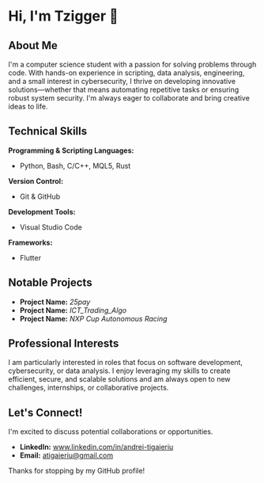 # Hi, I'm Tzigger 👋

## About Me
I'm a computer science student with a passion for solving problems through code. With hands-on experience in scripting, data analysis, engineering, and a small interest in cybersecurity, I thrive on developing innovative solutions—whether that means automating repetitive tasks or ensuring robust system security. I'm always eager to collaborate and bring creative ideas to life.

## Technical Skills
**Programming & Scripting Languages:**
- Python, Bash, C/C++, MQL5, Rust

**Version Control:**
- Git & GitHub

**Development Tools:**
- Visual Studio Code

**Frameworks:**
- Flutter

## Notable Projects
- **Project Name:** *25pay*  
- **Project Name:** *ICT_Trading_Algo*
- **Project Name:** *NXP Cup Autonomous Racing* 

## Professional Interests
I am particularly interested in roles that focus on software development, cybersecurity, or data analysis. I enjoy leveraging my skills to create efficient, secure, and scalable solutions and am always open to new challenges, internships, or collaborative projects.

## Let's Connect!
I'm excited to discuss potential collaborations or opportunities.  
- **LinkedIn:** www.linkedin.com/in/andrei-tigaieriu  
- **Email:** atigaieriu@gmail.com

Thanks for stopping by my GitHub profile!
